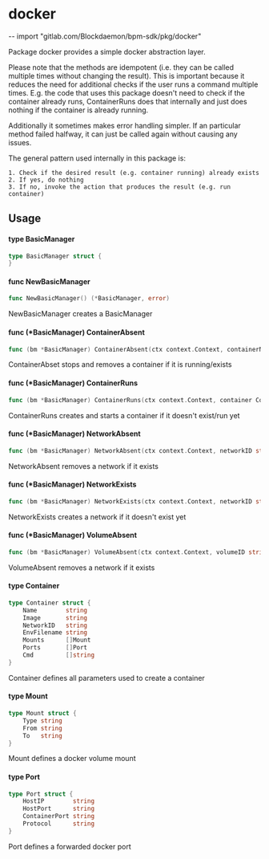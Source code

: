# docker
--
    import "gitlab.com/Blockdaemon/bpm-sdk/pkg/docker"

Package docker provides a simple docker abstraction layer.

Please note that the methods are idempotent (i.e. they can be called multiple
times without changing the result). This is important because it reduces the
need for additional checks if the user runs a command multiple times. E.g. the
code that uses this package doesn't need to check if the container already runs,
ContainerRuns does that internally and just does nothing if the container is
already running.

Additionally it sometimes makes error handling simpler. If an particular method
failed halfway, it can just be called again without causing any issues.

The general pattern used internally in this package is:

    1. Check if the desired result (e.g. container running) already exists
    2. If yes, do nothing
    3. If no, invoke the action that produces the result (e.g. run container)

## Usage

#### type BasicManager

```go
type BasicManager struct {
}
```


#### func  NewBasicManager

```go
func NewBasicManager() (*BasicManager, error)
```
NewBasicManager creates a BasicManager

#### func (*BasicManager) ContainerAbsent

```go
func (bm *BasicManager) ContainerAbsent(ctx context.Context, containerName string) error
```
ContainerAbset stops and removes a container if it is running/exists

#### func (*BasicManager) ContainerRuns

```go
func (bm *BasicManager) ContainerRuns(ctx context.Context, container Container) error
```
ContainerRuns creates and starts a container if it doesn't exist/run yet

#### func (*BasicManager) NetworkAbsent

```go
func (bm *BasicManager) NetworkAbsent(ctx context.Context, networkID string) error
```
NetworkAbsent removes a network if it exists

#### func (*BasicManager) NetworkExists

```go
func (bm *BasicManager) NetworkExists(ctx context.Context, networkID string) error
```
NetworkExists creates a network if it doesn't exist yet

#### func (*BasicManager) VolumeAbsent

```go
func (bm *BasicManager) VolumeAbsent(ctx context.Context, volumeID string) error
```
VolumeAbsent removes a network if it exists

#### type Container

```go
type Container struct {
	Name        string
	Image       string
	NetworkID   string
	EnvFilename string
	Mounts      []Mount
	Ports       []Port
	Cmd         []string
}
```

Container defines all parameters used to create a container

#### type Mount

```go
type Mount struct {
	Type string
	From string
	To   string
}
```

Mount defines a docker volume mount

#### type Port

```go
type Port struct {
	HostIP        string
	HostPort      string
	ContainerPort string
	Protocol      string
}
```

Port defines a forwarded docker port
